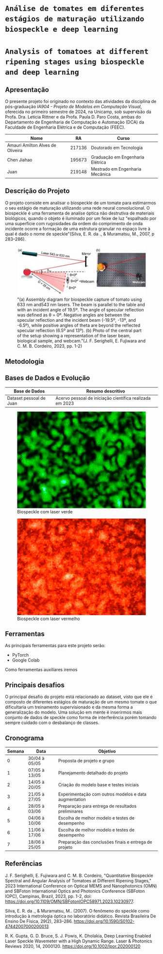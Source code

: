 # `Análise de tomates em diferentes estágios de maturação utilizando biospeckle e deep learning`
# `Analysis of tomatoes at different ripening stages using biospeckle and deep learning`

## Apresentação

O presente projeto foi originado no contexto das atividades da disciplina de pós-graduação *IA904 - Projeto de Modelos em Computação Visual*, 
oferecida no primeiro semestre de 2024, na Unicamp, sob supervisão da Profa. Dra. Leticia Rittner e da Profa. Paula D. Paro Costa, ambas do Departamento de Engenharia de Computação e Automação (DCA) da Faculdade de Engenharia Elétrica e de Computação (FEEC).


|Nome  | RA | Curso|
|--|--|--|
|  Amauri Amilton Alves de Oliveira | 217136  | Doutorado em Tecnologia |
| Chen Jiahao  | 195673  | Graduação em Engenharia Elétrica |
| Juan  | 219148  | Mestrado em Engenharia Mecânica |


## Descrição do Projeto
O projeto consiste em analisar o biospeckle de um tomate para estimarmos o seu estágio de maturação utilizando uma rede neural convolucional. O biospeckle é uma ferramenta de analíse óptica não destrutiva de materiais biológicos, quando o objeto é iluminado por um feixe de luz "espalhado por uma superfície com rugosidades da ordem do comprimento de onda incidente ocorre a formação de uma estrutura granular no espaço livre à qual é dado o nome de speckle"(Silva, E. R. da ., & Muramatsu, M., 2007, p 283–286).

<figure>
    <img src="assets/images/biospeckle-diagram.png"
         alt="diagram, biospeckle">
    <figcaption>"(a) Assembly diagram for biospeckle capture of tomato using 633 nm and543 nm lasers. The beam is parallel to the table and with an incident angle of 19.5º. The angle of specular reflection was defined as θ = 0º. Negative angles are between the specular reflection and the incident beam (-19.5º, -13º, and -6.5º), while positive angles of theta are beyond the reflected specular reflection (6.5º and 13º). (b) Photo of the central part of the setup showing a representation of the laser beam, biological sample, and webcam."(J. F. Serighelli, E. Fujiwara and C. M. B. Cordeiro, 2023, pp. 1-2)</figcaption>
</figure>

## Metodologia

## Bases de Dados e Evolução


Base de Dados |  Resumo descritivo
----- | -----
Dataset pessoal de Juan | Acervo pessoal de iniciação científica realizada em 2023

<figure>
    <img src="assets/images/biospeckle-green.png"
         alt="green, biospeckle">
    <figcaption>Biospeckle com laser verde </figcaption>
</figure>

<figure>
    <img src="assets/images/biospeckle-red.png"
         alt="red, biospeckle">
    <figcaption>Biospeckle com laser vermelho </figcaption>
</figure>

## Ferramentas
As principais ferramentas para este projeto serão:
 * PyTorch
 * Google Colab

Como ferramentas auxiliares iremos 
## Principais desafios
O principal desafio do projeto está relacionado ao dataset, visto que ele é composto de diferentes estágios de maturação de um mesmo tomate o que dificultaria um treinamento supervisionado e da mesma forma a generalização do modelo. Uma solução em mente é inserirmos mais conjunto de dados de speckle como forma de interferência porém tomando sempre cuidado com o desbalanço de classes.
## Cronograma
Semana | Data | Objetivo
----- | ----- | -----
0 | 30/04 à 05/05 | Proposta de projeto e grupo
1 | 07/05 à 13/05 | Planejamento detalhado do projeto
2 | 14/05 à 20/05 | Criação do modelo base e testes iniciais
3 | 21/05 à 27/05 | Experimentação com outros modelos e data augmentation
4 | 28/05 à 03/06 | Preparação para entrega de resultados preliminares
5 | 04/06 à 10/06 | Escolha de melhor modelo e testes de desempenho
6 | 11/06 à 17/06 | Escolha de melhor modelo e testes de desempenho
7 | 18/06 à 25/05 | Preparação das conclusões finais e entrega de projeto

## Referências
J. F. Serighelli, E. Fujiwara and C. M. B. Cordeiro, "Quantitative Biospeckle Spectral and Angular Analysis of Tomatoes at Different Ripening Stages," 2023 International Conference on Optical MEMS and Nanophotonics (OMN) and SBFoton International Optics and Photonics Conference (SBFoton IOPC), Campinas, Brazil, 2023, pp. 1-2, doi: https://doi.org/10.1109/OMN/SBFotonIOPC58971.2023.10230977.

Silva, E. R. da ., & Muramatsu, M.. (2007). O fenômeno do speckle como introdução à metrologia óptica no laboratório didático. Revista Brasileira De Ensino De Física, 29(2), 283–286. https://doi.org/10.1590/S0102-47442007000200013

R. K. Gupta, G. D. Bruce, S. J. Powis, K. Dholakia, Deep Learning Enabled Laser Speckle Wavemeter with a High Dynamic Range. Laser & Photonics Reviews 2020, 14, 2000120. https://doi.org/10.1002/lpor.202000120